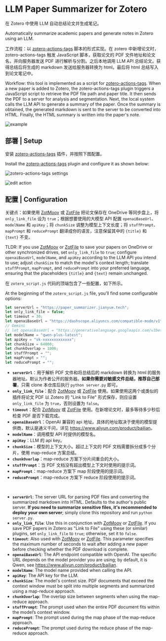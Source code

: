 # LLM Paper Summarizer for Zotero

在 Zotero 中使用 LLM 自动总结论文并生成笔记。

Automatically summarize academic papers and generate notes in Zotero using an LLM.

工作流程：以 [zotero-actions-tags](https://github.com/windingwind/zotero-actions-tags) 脚本的形式实现。在 zotero 中新增论文时，zotero-actions-tags 触发 JavaScript 脚本，获取论文的 PDF 文件地址和论文名，并向服务器发送 PDF 进行解析与分割。之后本地调用 LLM API 总结论文。获得总结后将生成的 markdown 发送给服务器转换为 html。最后将 html 总结写入到论文笔记中。

Workflow: this tool is implemented as a script for [zotero-actions-tags](https://github.com/windingwind/zotero-actions-tags). When a new paper is added to Zotero, the zotero-actions-tags plugin triggers a JavaScript script to retrieve the PDF file path and paper title. It then sends the PDF to a server for analysis and segmentation. Next, the local system calls the LLM API to generate a summary of the paper. Once the summary is obtained, the generated markdown is sent to the server to be converted into HTML. Finally, the HTML summary is written into the paper's note.

![example](https://qyzhang-obsidian.oss-cn-hangzhou.aliyuncs.com/20250124100826.png)

## 部署 | Setup

安装 [zotero-actions-tags](https://github.com/windingwind/zotero-actions-tags) 插件，并按照下图配置。

Install the [zotero-actions-tags](https://github.com/windingwind/zotero-actions-tags) plugin and configure it as shown below:

![zotero-actions-tags settings](https://qyzhang-obsidian.oss-cn-hangzhou.aliyuncs.com/20250124094839.png)

![edit action](https://qyzhang-obsidian.oss-cn-hangzhou.aliyuncs.com/20250124095407.png)

## 配置 | Configuration

关键点：如果使用 [ZotMoov](https://github.com/wileyyugioh/zotmoov) 或 [ZotFile](https://github.com/jlegewie/zotfile) 把论文保存在 OneDrive 等同步盘上，将 `only_link_file` 设为 `true`；根据想要使用的大模型 API 配置 `openaiBaseUrl`、`modelName` 和 `apiKey`；将 `chunkSize` 调整为模型上下文长度；将 `stuffPrompt`、`mapPrompt` 和 `reducePrompt` 翻译成你的语言，注意保留其中的 `{title}` 和 `{text}` 不变。

TLDR: If you use [ZotMoov](https://github.com/wileyyugioh/zotmoov) or [ZotFile](https://github.com/jlegewie/zotfile) to save your papers on OneDrive or other synchronized drives, set `only_link_file` to `true`; configure `openaiBaseUrl`, `modelName`, and `apiKey` according to the LLM API you intend to use; adjust `chunkSize` to match the model's context length; translate `stuffPrompt`, `mapPrompt`, and `reducePrompt` into your preferred language, ensuring that the placeholders `{title}` and `{text}` remain unchanged.

在 `zotero_script.js` 代码的顶端包含了一些配置，如下所示。

At the beginning of the `zotero_script.js` file, you’ll find some configurable options:

```js
let serverUrl = "https://paper_summarizer.jianyue.tech";
let only_link_file = false;
let timeout = 30;
let openaiBaseUrl = "https://dashscope.aliyuncs.com/compatible-mode/v1";
// Gemini
// let openaiBaseUrl = "https://generativelanguage.googleapis.com/v1beta/openai/";
let modelName = "qwen-plus-latest";
let apiKey = "sk-xxxxxxxxxxxxx";
let chunkSize = 64000;
let chunkOverlap = 1000;
let stuffPrompt = "";
let mapPrompt = "";
let reducePrompt = "";
```

- **`serverUrl`**：用于解析 PDF 文件和将总结后的 markdown 转换为 html 的服务器地址。默认为作者公开的服务器。**如果你需要对敏感文件总结，推荐自己部署**，只需 clone 本仓库后执行 `python server.py` 即可。
- **`only_link_file`**：配合 [ZotMoov](https://github.com/wileyyugioh/zotmoov) 或 [ZotFile](https://github.com/jlegewie/zotfile) 使用。如果使用这两个或类似的插件将论文 PDF 以 Zotero 的 "Link to File" 形式保存，则应设置 `only_link_file` 为 `true`，否则设置为 `false`。
- **`timeout`**：配合 [ZotMoov](https://github.com/wileyyugioh/zotmoov) 或 [ZotFile](https://github.com/jlegewie/zotfile) 使用。在新增论文时，最多等待多少秒后检查 PDF 是否下载完成。
- **`openaiBaseUrl`**：OpenAI 兼容的 api 地址。具体的地址取决于使用的模型提供商，默认是通义千问，详见 <https://www.aliyun.com/product/bailian>。
- **`modelName`**：调用模型 API 时提供的模型名。
- **`apiKey`**：LLM 的 api key。
- **`chunkSize`**：模型的上下文大小。超过上下文的 PDF 文档需要拆分成多个分片，使用 map-reduce 方案总结。
- **`chunkOverlap`**：map-reduce 方案下分片间重合的大小。
- **`stuffPrompt`**：当 PDF 文档没有超出模型上下文时使用的提示词。
- **`mapPrompt`**：map-reduce 方案下 map 阶段使用的提示词。
- **`reducePrompt`**：map-reduce 方案下 reduce 阶段使用的提示词。

<br>

- **`serverUrl`**: The server URL for parsing PDF files and converting the summarized markdown into HTML. Defaults to the author's public server. **If you need to summarize sensitive files, it's recommended to deploy your own server**; simply clone this repository and run `python server.py`.
- **`only_link_file`**: Use this in conjunction with [ZotMoov](https://github.com/wileyyugioh/zotmoov) or [ZotFile](https://github.com/jlegewie/zotfile). If you save PDF papers in Zotero as "Link to File" using these (or similar) plugins, set `only_link_file` to `true`; otherwise, set it to `false`.
- **`timeout`**: Also used with [ZotMoov](https://github.com/wileyyugioh/zotmoov) or [ZotFile](https://github.com/jlegewie/zotfile). This parameter specifies the maximum number of seconds to wait after adding a new paper before checking whether the PDF download is complete.
- **`openaiBaseUrl`**: The API endpoint compatible with OpenAI. The specific URL depends on the model provider you are using; by default, it is Qwen, see <https://www.aliyun.com/product/bailian>.
- **`modelName`**: The model name provided when calling the API.
- **`apiKey`**: The API key for the LLM.
- **`chunkSize`**: The model's context size. PDF documents that exceed the context window must be split into multiple segments and summarized using a map-reduce approach.
- **`chunkOverlap`**: The overlap size between segments when using the map-reduce approach.
- **`stuffPrompt`**: The prompt used when the entire PDF document fits within the model’s context window.
- **`mapPrompt`**: The prompt used during the map phase of the map-reduce approach.
- **`reducePrompt`**: The prompt used during the reduce phase of the map-reduce approach.
